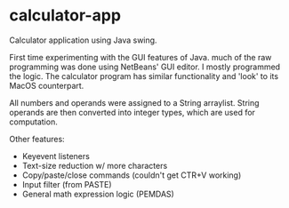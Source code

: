 # calculator-app
Calculator application using Java swing.

First time experimenting with the GUI features of Java. much of the raw programming was done using NetBeans' GUI editor. I mostly programmed the logic. The calculator program has similar functionality and 'look' to its MacOS counterpart.

All numbers and operands were assigned to a String arraylist. String operands are then converted into integer types, which are used for computation. 

Other features:
- Keyevent listeners
- Text-size reduction w/ more characters
- Copy/paste/close commands (couldn't get CTR+V working)
- Input filter (from PASTE)
- General math expression logic (PEMDAS)
